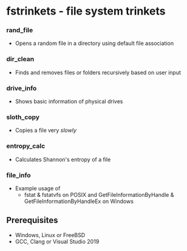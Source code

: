 # fstrinkets - file system trinkets

### rand_file
- Opens a random file in a directory using default file association

### dir_clean
- Finds and removes files or folders recursively based on user input

### drive_info
- Shows basic information of physical drives

### sloth_copy
- Copies a file very _slowly_

### entropy_calc
- Calculates Shannon's entropy of a file

### file_info
- Example usage of 
	- fstat & fstatvfs on POSIX and GetFileInformationByHandle & GetFileInformationByHandleEx on Windows

## Prerequisites

- Windows, Linux or FreeBSD
- GCC, Clang or Visual Studio 2019
